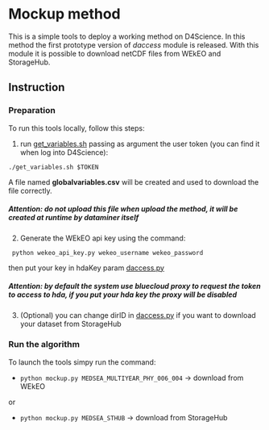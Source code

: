 # Mockup method

This is a simple tools to deploy a working method on D4Science.
In this method the first  prototype version of *daccess* module is released.
With this module it is possible to download netCDF files from WEkEO and StorageHub.

## Instruction

### Preparation
To run this tools locally, follow this steps:
1. run  [get_variables.sh](./get_globalvariables.sh) passing as 
argument the user token (you can find it when log into D4Science):

`./get_variables.sh $TOKEN`

A file named **globalvariables.csv** will be created and used to download the file correctly.
##### Attention: do not upload this file when upload the method, it will be created at runtime by dataminer itself


2. Generate the WEkEO api key using the command:

` python wekeo_api_key.py wekeo_username wekeo_password`

then put your key in hdaKey param [daccess.py](./download/daccess.py)

##### Attention: by default the system use bluecloud proxy to request the token to access to hda, if you put your hda key the proxy will be disabled

3. (Optional) you can change dirID in  [daccess.py](./download/daccess.py) if you want
to download your dataset from StorageHub


### Run the algorithm
To launch the tools simpy run the command:


- `python mockup.py MEDSEA_MULTIYEAR_PHY_006_004` -> download from WEkEO

or
- `python mockup.py MEDSEA_STHUB` -> download from StorageHub





